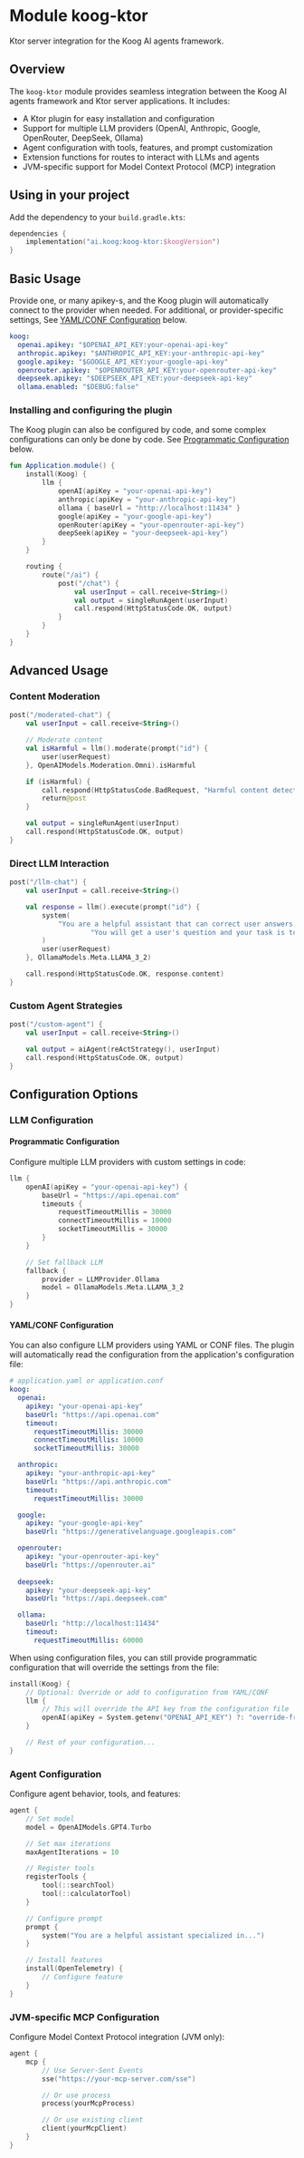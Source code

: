 # Module koog-ktor

Ktor server integration for the Koog AI agents framework.

## Overview

The `koog-ktor` module provides seamless integration between the Koog AI agents framework and Ktor server applications.
It includes:

- A Ktor plugin for easy installation and configuration
- Support for multiple LLM providers (OpenAI, Anthropic, Google, OpenRouter, DeepSeek, Ollama)
- Agent configuration with tools, features, and prompt customization
- Extension functions for routes to interact with LLMs and agents
- JVM-specific support for Model Context Protocol (MCP) integration

## Using in your project

Add the dependency to your `build.gradle.kts`:

```kotlin
dependencies {
    implementation("ai.koog:koog-ktor:$koogVersion")
}
```

## Basic Usage

Provide one, or many apikey-s, and the Koog plugin will automatically connect to the provider when needed.
For additional, or provider-specific settings, See [YAML/CONF Configuration](#yamlconf-configuration) below.

```yaml
koog:
  openai.apikey: "$OPENAI_API_KEY:your-openai-api-key"
  anthropic.apikey: "$ANTHROPIC_API_KEY:your-anthropic-api-key"
  google.apikey: "$GOOGLE_API_KEY:your-google-api-key"
  openrouter.apikey: "$OPENROUTER_API_KEY:your-openrouter-api-key"
  deepseek.apikey: "$DEEPSEEK_API_KEY:your-deepseek-api-key"
  ollama.enabled: "$DEBUG:false"
```

### Installing and configuring the plugin

The Koog plugin can also be configured by code, and some complex configurations can only be done by code.
See [Programmatic Configuration](#programmatic-configuration) below.

```kotlin
fun Application.module() {
    install(Koog) {
        llm {
            openAI(apiKey = "your-openai-api-key")
            anthropic(apiKey = "your-anthropic-api-key")
            ollama { baseUrl = "http://localhost:11434" }
            google(apiKey = "your-google-api-key")
            openRouter(apiKey = "your-openrouter-api-key")
            deepSeek(apiKey = "your-deepseek-api-key")
        }
    }

    routing {
        route("/ai") {
            post("/chat") {
                val userInput = call.receive<String>()
                val output = singleRunAgent(userInput)
                call.respond(HttpStatusCode.OK, output)
            }
        }
    }
}
```

## Advanced Usage

### Content Moderation

```kotlin
post("/moderated-chat") {
    val userInput = call.receive<String>()

    // Moderate content
    val isHarmful = llm().moderate(prompt("id") {
        user(userRequest)
    }, OpenAIModels.Moderation.Omni).isHarmful

    if (isHarmful) {
        call.respond(HttpStatusCode.BadRequest, "Harmful content detected")
        return@post
    }

    val output = singleRunAgent(userInput)
    call.respond(HttpStatusCode.OK, output)
}
```

### Direct LLM Interaction

```kotlin
post("/llm-chat") {
    val userInput = call.receive<String>()

    val response = llm().execute(prompt("id") {
        system(
            "You are a helpful assistant that can correct user answers. " +
                    "You will get a user's question and your task is to make it more clear for the further processing."
        )
        user(userRequest)
    }, OllamaModels.Meta.LLAMA_3_2)

    call.respond(HttpStatusCode.OK, response.content)
}
```

### Custom Agent Strategies

```kotlin
post("/custom-agent") {
    val userInput = call.receive<String>()

    val output = aiAgent(reActStrategy(), userInput)
    call.respond(HttpStatusCode.OK, output)
}
```

## Configuration Options

### LLM Configuration

#### Programmatic Configuration

Configure multiple LLM providers with custom settings in code:

```kotlin
llm {
    openAI(apiKey = "your-openai-api-key") {
        baseUrl = "https://api.openai.com"
        timeouts {
            requestTimeoutMillis = 30000
            connectTimeoutMillis = 10000
            socketTimeoutMillis = 30000
        }
    }

    // Set fallback LLM
    fallback {
        provider = LLMProvider.Ollama
        model = OllamaModels.Meta.LLAMA_3_2
    }
}
```

#### YAML/CONF Configuration

You can also configure LLM providers using YAML or CONF files. The plugin will automatically read the configuration from
the application's configuration file:

```yaml
# application.yaml or application.conf
koog:
  openai:
    apikey: "your-openai-api-key"
    baseUrl: "https://api.openai.com"
    timeout:
      requestTimeoutMillis: 30000
      connectTimeoutMillis: 10000
      socketTimeoutMillis: 30000

  anthropic:
    apikey: "your-anthropic-api-key"
    baseUrl: "https://api.anthropic.com"
    timeout:
      requestTimeoutMillis: 30000

  google:
    apikey: "your-google-api-key"
    baseUrl: "https://generativelanguage.googleapis.com"

  openrouter:
    apikey: "your-openrouter-api-key"
    baseUrl: "https://openrouter.ai"
    
  deepseek:
    apikey: "your-deepseek-api-key"
    baseUrl: "https://api.deepseek.com"

  ollama:
    baseUrl: "http://localhost:11434"
    timeout:
      requestTimeoutMillis: 60000
```

When using configuration files, you can still provide programmatic configuration that will override the settings from
the file:

```kotlin
install(Koog) {
    // Optional: Override or add to configuration from YAML/CONF
    llm {
        // This will override the API key from the configuration file
        openAI(apiKey = System.getenv("OPENAI_API_KEY") ?: "override-from-code")
    }

    // Rest of your configuration...
}
```

### Agent Configuration

Configure agent behavior, tools, and features:

```kotlin
agent {
    // Set model
    model = OpenAIModels.GPT4.Turbo

    // Set max iterations
    maxAgentIterations = 10

    // Register tools
    registerTools {
        tool(::searchTool)
        tool(::calculatorTool)
    }

    // Configure prompt
    prompt {
        system("You are a helpful assistant specialized in...")
    }

    // Install features
    install(OpenTelemetry) {
        // Configure feature
    }
}
```

### JVM-specific MCP Configuration

Configure Model Context Protocol integration (JVM only):

```kotlin
agent {
    mcp {
        // Use Server-Sent Events
        sse("https://your-mcp-server.com/sse")

        // Or use process
        process(yourMcpProcess)

        // Or use existing client
        client(yourMcpClient)
    }
}
```